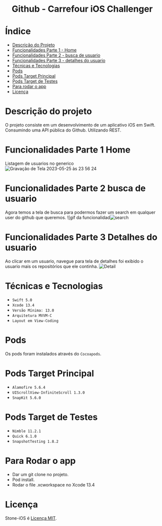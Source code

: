 <h1 align="center"> Github - Carrefour iOS Challenger </h1>

# Índice 

* [Descrição do Projeto](#descrição-do-projeto)
* [Funcionalidades Parte 1 - Home](#funcionalidades-parte-1-home)
* [Funcionalidades Parte 2 - busca de usuario](#funcionalidades-parte-2-busca-de-usuario)
* [Funcionalidades Parte 3 - detalhes do usuario](#funcionalidades-parte-3-detalhes-do-usuario)
* [Técnicas e Tecnologias](#técnicas-e-tecnologias)
* [Pods](#pods)
* [Pods Target Principal](#pods-target-principal)
* [Pods Target de Testes](#pods-target-de-testes)
* [Para rodar o app](#para-rodar-o-app)
* [Licença](#licença)

# Descrição do projeto

O projeto consiste em um desenvolvimento de um aplicativo iOS em Swift. Consumindo uma API pública do Github. Utilizando REST.

# Funcionalidades Parte 1 Home

Listagem de usuarios no generico
![Gravação de Tela 2023-05-25 às 23 56 24](https://github.com/leosugano/github-download/assets/19223259/7093afa5-bb60-4786-8389-ecbb7901b138)

# Funcionalidades Parte 2 busca de usuario

Agora temos a tela de busca para podermos fazer um search em qualquer user do github que queremos.
![gif da funcionalidad![search](https://github.com/leosugano/github-download/assets/19223259/6833116a-aca1-4eca-86a8-8527bdbf472d)

# Funcionalidades Parte 3 Detalhes do usuario
Ao clicar em um usuario, navegue para tela de detalhes foi exibido o usuario mais os repositórios que ele continha.
![Detail](https://github.com/leosugano/github-download/assets/19223259/3cf6a996-5c4f-4d4e-9122-9ef5aaf460f2)


# Técnicas e Tecnologias
- ``Swift 5.0``
- ``Xcode 13.4``
- ``Versão Mínima: 13.0``
- ``Arquitetura MVVM-C``
- ``Layout em View-Coding``

# Pods
Os pods foram instalados através do ``Cocoapods``.

# Pods Target Principal
- ``Alamofire 5.6.4``
- ``UIScrollView-InfiniteScroll 1.3.0``
- ``SnapKit 5.6.0``

# Pods Target de Testes
- ``Nimble 11.2.1``
- ``Quick 6.1.0``
- ``SnapshotTesting 1.8.2``

# Para Rodar o app
- Dar um git clone no projeto.
- Pod install.
- Rodar o file .xcworkspace no Xcode 13.4

# Licença

Stone-iOS é [Licença MIT](./LICENSE).

